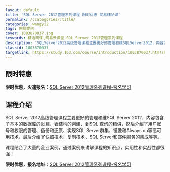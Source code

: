 ```yaml
---
layout: default
title: 'SQL Server 2012管理系列课程-限时优惠-网易精品课'
permalink: /:categories/:title/
categories: wangyi2
tags: 网易提供
cover: 1003870037.jpg
keywords: 精选网课,网易云课堂,SQL Server 2012管理系列课程
description: 'SQLServer2012高级管理课程主要更好的管理和维SQLServer2012，内容包含了基本的数据库的创建、表结构'
classid: 1003870037
targetlink: https://study.163.com/course/introduction/1003870037.htm?share=1&shareId=1025206652&utm_campaign=share&utm_medium=iphoneShare&utm_source=&utm_u=1025206652
---
```


## 限时特惠

**限时优惠，火速报名**：[SQL Server 2012管理系列课程-报名学习](https://study.163.com/course/introduction/1003870037.htm?share=1&shareId=1025206652&utm_campaign=share&utm_medium=iphoneShare&utm_source=&utm_u=1025206652)

## 课程介绍

SQL Server 2012高级管理课程主要更好的管理和维SQL Server 2012，内容包含了基本的数据库的创建、表结构的创建、到SQL 查询的精讲，然后介绍了用户账号和权限的管理、备份和还原、实现SQL Server群集、镜像和Always on等高可用技术，最后介绍了快照技术、复制技术、SQL Server和邮件服务的集成等等。

课程结合了大量的企业案例，通过案例来讲解课程的知识点，实用性和实战性都很强！

**限时优惠，报名地址**：[SQL Server 2012管理系列课程-报名学习](https://study.163.com/course/introduction/1003870037.htm?share=1&shareId=1025206652&utm_campaign=share&utm_medium=iphoneShare&utm_source=&utm_u=1025206652)

